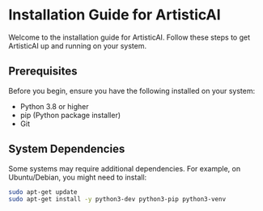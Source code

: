 # Installation Guide for ArtisticAI

Welcome to the installation guide for ArtisticAI. Follow these steps to get ArtisticAI up and running on your system.

## Prerequisites

Before you begin, ensure you have the following installed on your system:
- Python 3.8 or higher
- pip (Python package installer)
- Git

## System Dependencies

Some systems may require additional dependencies. For example, on Ubuntu/Debian, you might need to install:

```bash
sudo apt-get update
sudo apt-get install -y python3-dev python3-pip python3-venv


